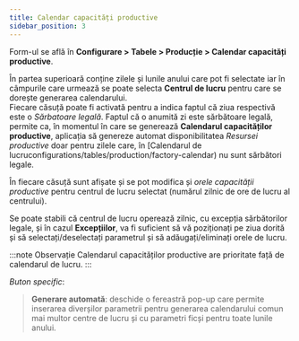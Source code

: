 ```yaml
---
title: Calendar capacități productive
sidebar_position: 3
---
```


Form-ul se află în **Configurare > Tabele > Producție > Calendar capacități productive**.  

În partea superioară conține zilele și lunile anului care pot fi selectate iar în câmpurile care urmează se poate selecta **Centrul de lucru** pentru care se dorește generarea calendarului.  
Fiecare căsuță poate fi activată pentru a indica faptul că ziua respectivă este o *Sărbatoare legală*. 
Faptul că o anumită zi este sărbătoare legală, permite ca, în momentul în care se generează **Calendarul capacităților productive**, aplicația să genereze automat disponibilitatea *Resursei productive* doar pentru zilele care, în [Calendarul de lucruconfigurations/tables/production/factory-calendar) nu sunt sărbători legale.

În fiecare căsuță sunt afișate și se pot modifica și *orele capacității productive* pentru centrul de lucru selectat (numărul zilnic de ore de lucru al centrului).

Se poate stabili că centrul de lucru operează zilnic, cu excepția sărbătorilor legale, și în cazul **Excepțiilor**, va fi suficient să vă poziționați pe ziua dorită și să selectați/deselectați parametrul și să adăugați/eliminați orele de lucru.

:::note Observație
Calendarul capacităților productive are prioritate față de calendarul de lucru.
:::

*Buton specific*:  
> **Generare automată**: deschide o fereastră pop-up care permite inserarea diverșilor parametrii pentru generarea calendarului comun mai multor centre de lucru și cu parametri ficși pentru toate lunile anului. 
